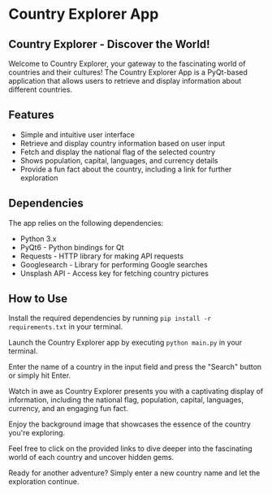# Country Explorer App

## Country Explorer - Discover the World!

Welcome to Country Explorer, your gateway to the fascinating world of countries
and their cultures! The Country Explorer App is a PyQt-based application that
allows users to retrieve and display information about different countries.

## Features

- Simple and intuitive user interface
- Retrieve and display country information based on user input
- Fetch and display the national flag of the selected country
- Shows population, capital, languages, and currency details
- Provide a fun fact about the country, including a link for further exploration

## Dependencies

The app relies on the following dependencies:

- Python 3.x
- PyQt6 - Python bindings for Qt
- Requests - HTTP library for making API requests
- Googlesearch - Library for performing Google searches
- Unsplash API - Access key for fetching country pictures

## How to Use

Install the required dependencies by running `pip install -r requirements.txt`
in your terminal.

Launch the Country Explorer app by executing `python main.py` in your terminal.

Enter the name of a country in the input field and press the "Search" button or
simply hit Enter.

Watch in awe as Country Explorer presents you with a captivating display of
information, including the national flag, population, capital, languages,
currency, and an engaging fun fact.

Enjoy the background image that showcases the essence of the country you're
exploring.

Feel free to click on the provided links to dive deeper into the fascinating
world of each country and uncover hidden gems.

Ready for another adventure? Simply enter a new country name and let the
exploration continue.
